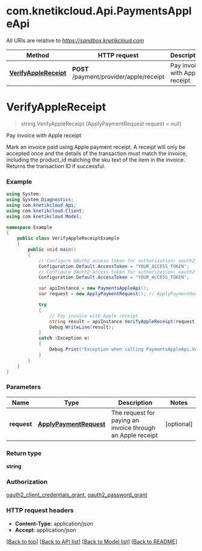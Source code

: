 # com.knetikcloud.Api.PaymentsAppleApi

All URIs are relative to *https://sandbox.knetikcloud.com*

Method | HTTP request | Description
------------- | ------------- | -------------
[**VerifyAppleReceipt**](PaymentsAppleApi.md#verifyapplereceipt) | **POST** /payment/provider/apple/receipt | Pay invoice with Apple receipt


<a name="verifyapplereceipt"></a>
# **VerifyAppleReceipt**
> string VerifyAppleReceipt (ApplyPaymentRequest request = null)

Pay invoice with Apple receipt

Mark an invoice paid using Apple payment receipt. A receipt will only be accepted once and the details of the transaction must match the invoice, including the product_id matching the sku text of the item in the invoice. Returns the transaction ID if successful.

### Example
```csharp
using System;
using System.Diagnostics;
using com.knetikcloud.Api;
using com.knetikcloud.Client;
using com.knetikcloud.Model;

namespace Example
{
    public class VerifyAppleReceiptExample
    {
        public void main()
        {
            // Configure OAuth2 access token for authorization: oauth2_client_credentials_grant
            Configuration.Default.AccessToken = "YOUR_ACCESS_TOKEN";
            // Configure OAuth2 access token for authorization: oauth2_password_grant
            Configuration.Default.AccessToken = "YOUR_ACCESS_TOKEN";

            var apiInstance = new PaymentsAppleApi();
            var request = new ApplyPaymentRequest(); // ApplyPaymentRequest | The request for paying an invoice through an Apple receipt (optional) 

            try
            {
                // Pay invoice with Apple receipt
                string result = apiInstance.VerifyAppleReceipt(request);
                Debug.WriteLine(result);
            }
            catch (Exception e)
            {
                Debug.Print("Exception when calling PaymentsAppleApi.VerifyAppleReceipt: " + e.Message );
            }
        }
    }
}
```

### Parameters

Name | Type | Description  | Notes
------------- | ------------- | ------------- | -------------
 **request** | [**ApplyPaymentRequest**](ApplyPaymentRequest.md)| The request for paying an invoice through an Apple receipt | [optional] 

### Return type

**string**

### Authorization

[oauth2_client_credentials_grant](../README.md#oauth2_client_credentials_grant), [oauth2_password_grant](../README.md#oauth2_password_grant)

### HTTP request headers

 - **Content-Type**: application/json
 - **Accept**: application/json

[[Back to top]](#) [[Back to API list]](../README.md#documentation-for-api-endpoints) [[Back to Model list]](../README.md#documentation-for-models) [[Back to README]](../README.md)

